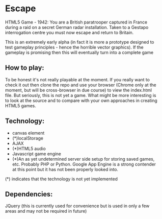 Escape
======

HTML5 Game - 1942: You are a British paratrooper captured in France during a raid on a secret German radar installation. Taken to a Gestapo interrogation centre you must now escape and return to Britain. 

This is an extremely early alpha (in fact it is more a prototype designed to test gameplay principles - hence the horrible vector graphics). If the gameplay is promising then this will eventually turn into a complete game

How to play:
------------

To be honest it's not really playable at the moment. If you really want to check it out then clone the repo and use your browser (Chrome only at the moment, but will be cross-browser in due course) to view the index.html file. But seriously, this is not yet a game. What might be more interesting is to look at the source and to compare with your own approaches in creating HTML5 games.

Technology:
-----------

+ canvas element
+ (*)localStorage
+ AJAX
+ (*)HTML5 audio
+ Javascript game engine
+ (*)An as yet undetermined server side setup for storing saved games, etc. Probably PHP or Python. Google App Engine is a strong contender at this point but it has not been properly looked into.

(*) indicates that the technology is not yet implemented

Dependencies:
-------------

JQuery (this is currently used for convenience but is used in only a few areas and may not be required in future)
